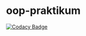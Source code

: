 # oop-praktikum
[![Codacy Badge](https://app.codacy.com/project/badge/Grade/103e0d012a194b3296d74b94932ac5d4)](https://www.codacy.com/gh/konradmoesch/oop-praktikum/dashboard?utm_source=github.com&amp;utm_medium=referral&amp;utm_content=konradmoesch/oop-praktikum&amp;utm_campaign=Badge_Grade)
